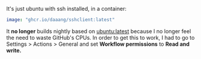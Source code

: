 It's just ubuntu with ssh installed, in a container:

```yaml
image: "ghcr.io/daaang/sshclient:latest"
```

It **no longer** builds nightly based on [ubuntu:latest][1] because I no
longer feel the need to waste GitHub's CPUs. In order to get this to
work, I had to go to Settings > Actions > General and set **Workflow
permissions** to **Read and write.**

[1]: https://hub.docker.com/_/ubuntu

